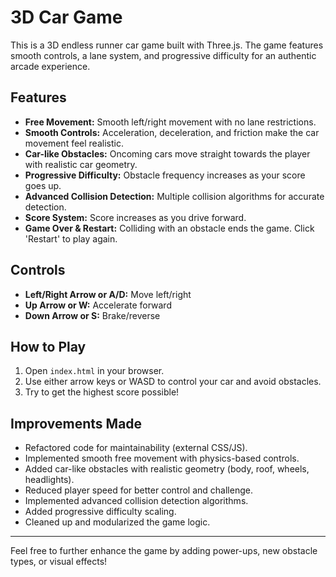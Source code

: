 # 3D Car Game

This is a 3D endless runner car game built with Three.js. The game features smooth controls, a lane system, and progressive difficulty for an authentic arcade experience.

## Features
- **Free Movement:** Smooth left/right movement with no lane restrictions.
- **Smooth Controls:** Acceleration, deceleration, and friction make the car movement feel realistic.
- **Car-like Obstacles:** Oncoming cars move straight towards the player with realistic car geometry.
- **Progressive Difficulty:** Obstacle frequency increases as your score goes up.
- **Advanced Collision Detection:** Multiple collision algorithms for accurate detection.
- **Score System:** Score increases as you drive forward.
- **Game Over & Restart:** Colliding with an obstacle ends the game. Click 'Restart' to play again.

## Controls
- **Left/Right Arrow or A/D:** Move left/right
- **Up Arrow or W:** Accelerate forward
- **Down Arrow or S:** Brake/reverse

## How to Play
1. Open `index.html` in your browser.
2. Use either arrow keys or WASD to control your car and avoid obstacles.
3. Try to get the highest score possible!

## Improvements Made
- Refactored code for maintainability (external CSS/JS).
- Implemented smooth free movement with physics-based controls.
- Added car-like obstacles with realistic geometry (body, roof, wheels, headlights).
- Reduced player speed for better control and challenge.
- Implemented advanced collision detection algorithms.
- Added progressive difficulty scaling.
- Cleaned up and modularized the game logic.

---

Feel free to further enhance the game by adding power-ups, new obstacle types, or visual effects!

